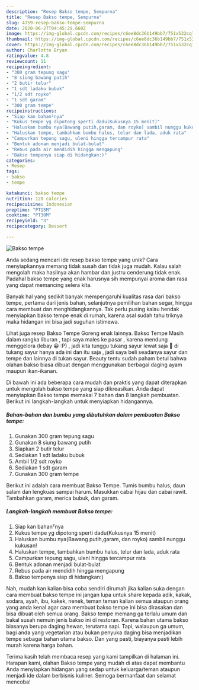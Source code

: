 ```yaml
---
description: "Resep Bakso tempe, Sempurna"
title: "Resep Bakso tempe, Sempurna"
slug: 4759-resep-bakso-tempe-sempurna
date: 2020-06-27T04:45:29.660Z
image: https://img-global.cpcdn.com/recipes/c6ee8dc36b149bb7/751x532cq70/bakso-tempe-foto-resep-utama.jpg
thumbnail: https://img-global.cpcdn.com/recipes/c6ee8dc36b149bb7/751x532cq70/bakso-tempe-foto-resep-utama.jpg
cover: https://img-global.cpcdn.com/recipes/c6ee8dc36b149bb7/751x532cq70/bakso-tempe-foto-resep-utama.jpg
author: Charlotte Bryan
ratingvalue: 4.8
reviewcount: 11
recipeingredient:
- "300 gram tepung sagu"
- "8 siung bawang putih"
- "2 butir telur"
- "1 sdt ladaku bubuk"
- "1/2 sdt royko"
- "1 sdt garam"
- "300 gram tempe"
recipeinstructions:
- "Siap kan bahan²nya"
- "Kukus tempe yg dipotong sperti dadu(Kukusnya 15 menit)"
- "Haluskan bumbu nya(Bawang putih,garam, dan royko) sambil nunggu kukusan!"
- "Haluskan tempe, tambahkan bumbu halus, telur dan lada, aduk rata"
- "Campurkan tepung sagu, uleni hingga tercampur rata"
- "Bentuk adonan menjadi bulat-bulat"
- "Rebus pada air mendidih hingga mengapung"
- "Bakso tempenya siap di hidangkan:)"
categories:
- Resep
tags:
- bakso
- tempe

katakunci: bakso tempe 
nutrition: 120 calories
recipecuisine: Indonesian
preptime: "PT15M"
cooktime: "PT30M"
recipeyield: "3"
recipecategory: Dessert

---
```



![Bakso tempe](https://img-global.cpcdn.com/recipes/c6ee8dc36b149bb7/751x532cq70/bakso-tempe-foto-resep-utama.jpg)

Anda sedang mencari ide resep bakso tempe yang unik? Cara menyiapkannya memang tidak susah dan tidak juga mudah. Kalau salah mengolah maka hasilnya akan hambar dan justru cenderung tidak enak. Padahal bakso tempe yang enak harusnya sih mempunyai aroma dan rasa yang dapat memancing selera kita.

Banyak hal yang sedikit banyak mempengaruhi kualitas rasa dari bakso tempe, pertama dari jenis bahan, selanjutnya pemilihan bahan segar, hingga cara membuat dan menghidangkannya. Tak perlu pusing kalau hendak menyiapkan bakso tempe enak di rumah, karena asal sudah tahu triknya maka hidangan ini bisa jadi suguhan istimewa.

Lihat juga resep Bakso Tempe Goreng enak lainnya. Bakso Tempe Masih dalam rangka liburan , tapi saya males ke pasar , karena mendung menggelora (lebay 😀 :P) , jadi kita tunggu tukang sayur lewat saja 🙂 di tukang sayur hanya ada ini dan itu saja , jadi saya beli seadanya sayur dan tempe dan lainnya di tukan sayur. Beauty tentu sudah paham betul bahwa olahan bakso biasa dibuat dengan menggunakan berbagai daging ayam maupun ikan-ikanan.


Di bawah ini ada beberapa cara mudah dan praktis yang dapat diterapkan untuk mengolah bakso tempe yang siap dikreasikan. Anda dapat menyiapkan Bakso tempe memakai 7 bahan dan 8 langkah pembuatan. Berikut ini langkah-langkah untuk menyiapkan hidangannya.

<!--inarticleads1-->

##### Bahan-bahan dan bumbu yang dibutuhkan dalam pembuatan Bakso tempe:

1. Gunakan 300 gram tepung sagu
1. Gunakan 8 siung bawang putih
1. Siapkan 2 butir telur
1. Sediakan 1 sdt ladaku bubuk
1. Ambil 1/2 sdt royko
1. Sediakan 1 sdt garam
1. Gunakan 300 gram tempe


Berikut ini adalah cara membuat Bakso Tempe. Tumis bumbu halus, daun salam dan lengkuas sampai harum. Masukkan cabai hijau dan cabai rawit. Tambahkan garam, merica bubuk, dan garam. 

<!--inarticleads2-->

##### Langkah-langkah membuat Bakso tempe:

1. Siap kan bahan²nya
1. Kukus tempe yg dipotong sperti dadu(Kukusnya 15 menit)
1. Haluskan bumbu nya(Bawang putih,garam, dan royko) sambil nunggu kukusan!
1. Haluskan tempe, tambahkan bumbu halus, telur dan lada, aduk rata
1. Campurkan tepung sagu, uleni hingga tercampur rata
1. Bentuk adonan menjadi bulat-bulat
1. Rebus pada air mendidih hingga mengapung
1. Bakso tempenya siap di hidangkan:)


Nah, mudah kan kalian bisa coba sendiri dirumah jika kalian suka dengan cara membuat bakso tempe ini jangan lupa untuk share kepada adik, kakak, sodara, ayah, ibu, kakek, nenek, teman teman kalian semua ataupun orang yang anda kenal agar cara membuat bakso tempe ini bisa dirasakan dan bisa dibuat oleh semua orang. Bakso tempe memang ga terlalu umum dan bakal susah nemuin jenis bakso ini di restoran. Karena bahan utama bakso biasanya berupa daging hewan, terutama sapi. Tapi, walaupun ga umum, bagi anda yang vegetarian atau bukan penyuka daging bisa menjadikan tempe sebagai bahan utama bakso. Dan yang pasti, biayanya pasti lebih murah karena harga bahan. 

Terima kasih telah membaca resep yang kami tampilkan di halaman ini. Harapan kami, olahan Bakso tempe yang mudah di atas dapat membantu Anda menyiapkan hidangan yang sedap untuk keluarga/teman ataupun menjadi ide dalam berbisnis kuliner. Semoga bermanfaat dan selamat mencoba!

